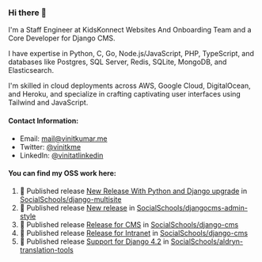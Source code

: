 ### Hi there 👋

I'm a Staff Engineer at KidsKonnect Websites And Onboarding Team and a Core Developer for Django CMS.

I have expertise in Python, C, Go, Node.js/JavaScript, PHP, TypeScript, and databases like Postgres, SQL Server, Redis, SQLite, MongoDB, and Elasticsearch. 

I'm skilled in cloud deployments across AWS, Google Cloud, DigitalOcean, and Heroku, and specialize in crafting captivating user interfaces using Tailwind and JavaScript. 

#### Contact Information:

- Email: <a href="mailto:mail@vinitkumar.me">mail@vinitkumar.me</a>
- Twitter: [@vinitkme](https://twitter.com/vinitkme)
- LinkedIn: [@vinitatlinkedin](https://www.linkedin.com/in/vinitatlinkedin/)  

#### You can find my OSS work here:

<!--START_SECTION:activity-->
1. 🚀 Published release [New Release With Python and Django upgrade](https://github.com/SocialSchools/django-multisite/releases/tag/2.0.0) in [SocialSchools/django-multisite](https://github.com/SocialSchools/django-multisite)
2. 🚀 Published release [New release](https://github.com/SocialSchools/djangocms-admin-style/releases/tag/v3.3.1) in [SocialSchools/djangocms-admin-style](https://github.com/SocialSchools/djangocms-admin-style)
3. 🚀 Published release [Release for CMS](https://github.com/SocialSchools/django-cms/releases/tag/3.11.10) in [SocialSchools/django-cms](https://github.com/SocialSchools/django-cms)
4. 🚀 Published release [ Release for Intranet](https://github.com/SocialSchools/django-cms/releases/tag/3.11.7) in [SocialSchools/django-cms](https://github.com/SocialSchools/django-cms)
5. 🚀 Published release [Support for Django 4.2](https://github.com/SocialSchools/aldryn-translation-tools/releases/tag/0.3.2) in [SocialSchools/aldryn-translation-tools](https://github.com/SocialSchools/aldryn-translation-tools)
<!--END_SECTION:activity-->
